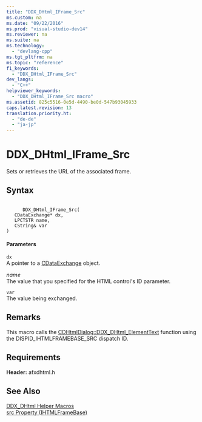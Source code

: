 ```yaml
---
title: "DDX_DHtml_IFrame_Src"
ms.custom: na
ms.date: "09/22/2016"
ms.prod: "visual-studio-dev14"
ms.reviewer: na
ms.suite: na
ms.technology: 
  - "devlang-cpp"
ms.tgt_pltfrm: na
ms.topic: "reference"
f1_keywords: 
  - "DDX_DHtml_IFrame_Src"
dev_langs: 
  - "C++"
helpviewer_keywords: 
  - "DDX_DHtml_IFrame_Src macro"
ms.assetid: 825c5516-0e5d-4490-be0d-547b93045933
caps.latest.revision: 13
translation.priority.ht: 
  - "de-de"
  - "ja-jp"
---
```

# DDX_DHtml_IFrame_Src
Sets or retrieves the URL of the associated frame.  
  
## Syntax  
  
```  
  
      DDX_DHtml_IFrame_Src(  
   CDataExchange* dx,  
   LPCTSTR name,  
   CString& var   
)  
```  
  
#### Parameters  
 `dx`  
 A pointer to a [CDataExchange](../vs140/cdataexchange-class.md) object.  
  
 *name*  
 The value that you specified for the HTML control's ID parameter.  
  
 `var`  
 The value being exchanged.  
  
## Remarks  
 This macro calls the [CDHtmlDialog::DDX_DHtml_ElementText](../vs140/cdhtmldialog--ddx_dhtml_elementtext.md) function using the DISPID_IHTMLFRAMEBASE_SRC dispatch ID.  
  
## Requirements  
 **Header:** afxdhtml.h  
  
## See Also  
 [DDX_DHtml Helper Macros](../vs140/ddx_dhtml-helper-macros.md)   
 [src Property (IHTMLFrameBase)](https://msdn.microsoft.com/en-us/library/aa752423.aspx)